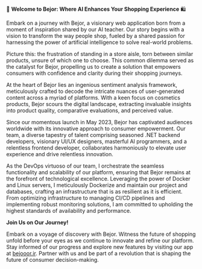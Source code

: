 🚀 **Welcome to Bejor: Where AI Enhances Your Shopping Experience** 🛍️

Embark on a journey with Bejor, a visionary web application born from a moment of inspiration shared by our AI teacher. Our story begins with a vision to transform the way people shop, fueled by a shared passion for harnessing the power of artificial intelligence to solve real-world problems.

Picture this: the frustration of standing in a store aisle, torn between similar products, unsure of which one to choose. This common dilemma served as the catalyst for Bejor, propelling us to create a solution that empowers consumers with confidence and clarity during their shopping journeys.

At the heart of Bejor lies an ingenious sentiment analysis framework, meticulously crafted to decode the intricate nuances of user-generated content across a myriad of platforms. With a keen focus on cosmetics products, Bejor scours the digital landscape, extracting invaluable insights into product quality, comparative evaluations, and perceived value.

Since our momentous launch in May 2023, Bejor has captivated audiences worldwide with its innovative approach to consumer empowerment. Our team, a diverse tapestry of talent comprising seasoned .NET backend developers, visionary UI/UX designers, masterful AI programmers, and a relentless frontend developer, collaborates harmoniously to elevate user experience and drive relentless innovation.

As the DevOps virtuoso of our team, I orchestrate the seamless functionality and scalability of our platform, ensuring that Bejor remains at the forefront of technological excellence. Leveraging the power of Docker and Linux servers, I meticulously Dockerize and maintain our project and databases, crafting an infrastructure that is as resilient as it is efficient. From optimizing infrastructure to managing CI/CD pipelines and implementing robust monitoring solutions, I am committed to upholding the highest standards of availability and performance.

**Join Us on Our Journey!**

Embark on a voyage of discovery with Bejor. Witness the future of shopping unfold before your eyes as we continue to innovate and refine our platform. Stay informed of our progress and explore new features by visiting our app at [bejooor.ir](https://bejooor.ir). Partner with us and be part of a revolution that is shaping the future of consumer decision-making.
